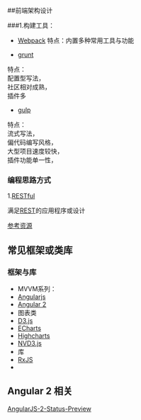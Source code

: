 

##前端架构设计

###1.构建工具：
* [Webpack](https://webpack.github.io/)
  特点：内置多种常用工具与功能

* [grunt](http://gruntjs.com/)
 
特点：    
配置型写法，   
社区相对成熟，    
插件多


* [gulp](http://gulpjs.com/)

特点：  
流式写法，   
偏代码编写风格，    
大型项目速度较快，  
插件功能单一性，  


### 编程思路方式

1.[RESTful](http://baike.baidu.com/view/5798116.htm)

满足[REST](http://en.wikipedia.org/wiki/Representational_state_transfer)的应用程序或设计

[参考资源](http://stackoverflow.com/questions/671118/what-exactly-is-restful-programming)

## 常见框架或类库

### 框架与库

* MVVM系列：
 * [Angularjs](https://github.com/angular/angular.js)  
 * [Angular 2](https://angular.io)
* 图表类
 * [D3.js](https://d3js.org/)
 * [ECharts](http://echarts.baidu.com/)
 * [Highcharts](http://www.highcharts.com/)
 * [NVD3.js](http://nvd3.org/)
* 库
 * [RxJS](https://github.com/Reactive-Extensions/RxJS)
 * 

## Angular 2 相关

[AngularJS-2-Status-Preview](http://ng-learn.org/2014/03/AngularJS-2-Status-Preview/)


